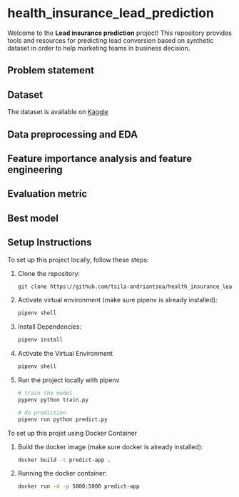 # health_insurance_lead_prediction

Welcome to the **Lead insurance prediction** project! This repository provides tools and resources for predicting lead conversion based on synthetic dataset in order to help marketing teams in business decision.

## Problem statement

## Dataset

The dataset is available on [Kaggle](https://www.kaggle.com/datasets/owaiskhan9654/health-insurance-lead-prediction-raw-data)

## Data preprocessing and EDA


## Feature importance analysis and feature engineering


## Evaluation metric

## Best model

## Setup Instructions

To set up this project locally, follow these steps:

1. Clone the repository:
   ```bash
   git clone https://github.com/tsila-andriantsoa/health_insurance_lead_prediction.git

2. Activate virtual environment (make sure pipenv is already installed):
   ```bash
   pipenv shell

3. Install Dependencies:
   ```bash
   pipenv install

4. Activate the Virtual Environment
   ```bash
   pipenv shell

5. Run the project locally with pipenv
    ```bash
   # train the model
   pypenv python train.py

   # do prediction
   pipenv run python predict.py

To set up this projet using Docker Container

1. Build the docker image (make sure docker is already installed):
   ```bash
   docker build -t predict-app .

2. Running the docker container:
   ```bash
   docker run -d -p 5000:5000 predict-app
   
